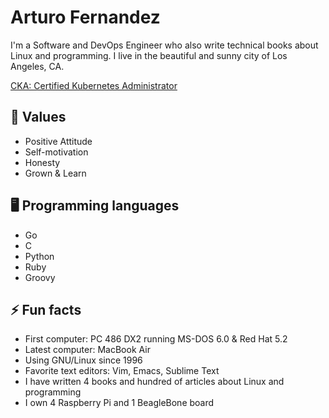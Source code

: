 # Arturo Fernandez
I'm a Software and DevOps Engineer who also write technical books about Linux
and programming. I live in the beautiful and sunny city of Los Angeles, CA.

[CKA: Certified Kubernetes Administrator](https://www.youracclaim.com/badges/a93b25a9-08cf-468f-8110-401316e62565/public_url)

## 💪 Values
* Positive Attitude
* Self-motivation
* Honesty
* Grown & Learn

## 🖥 Programming languages
* Go
* C
* Python
* Ruby
* Groovy

## ⚡ Fun facts
* First computer: PC 486 DX2 running MS-DOS 6.0 & Red Hat 5.2
* Latest computer: MacBook Air
* Using GNU/Linux since 1996
* Favorite text editors: Vim, Emacs, Sublime Text
* I have written 4 books and hundred of articles about Linux and programming
* I own 4 Raspberry Pi and 1 BeagleBone board
